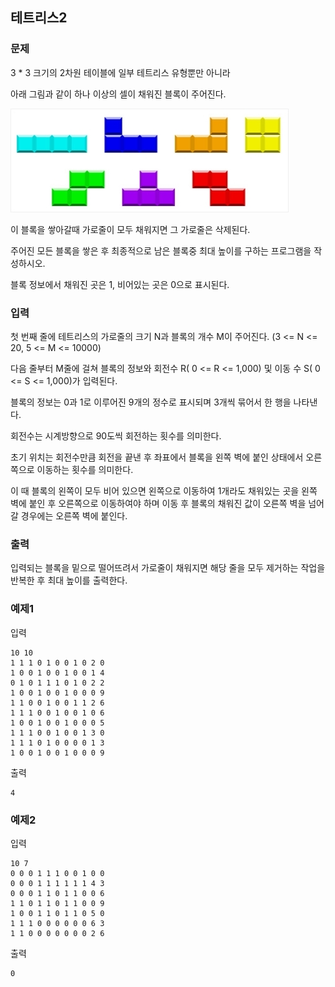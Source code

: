 ## 테트리스2

### 문제


3 * 3 크기의 2차원 테이블에 일부 테트리스 유형뿐만 아니라

아래 그림과 같이 하나 이상의 셀이 채워진 블록이 주어진다.

![그림01](fgi_01.png)



이 블록을 쌓아갈때 가로줄이 모두 채워지면 그 가로줄은 삭제된다.

주어진 모든 블록을 쌓은 후 최종적으로 남은 블록중 최대 높이를 구하는 프로그램을 작성하시오.

블록 정보에서 채워진 곳은 1, 비어있는 곳은 0으로 표시된다.




### 입력
첫 번째 줄에 테트리스의 가로줄의 크기 N과 블록의 개수 M이 주어진다. (3 <= N <= 20, 5 <= M <= 10000)

다음 줄부터 M줄에 걸쳐 블록의 정보와 회전수 R( 0 <= R <= 1,000) 및 이동 수 S( 0 <= S <= 1,000)가 입력된다.

블록의 정보는 0과 1로 이루어진 9개의 정수로 표시되며 3개씩 묶어서 한 행을 나타낸다.

회전수는 시계방향으로 90도씩 회전하는 횟수를 의미한다.

초기 위치는 회전수만큼 회전을 끝낸 후 좌표에서 블록을 왼쪽 벽에 붙인 상태에서 오른쪽으로 이동하는 횟수를 의미한다.

이 때 블록의 왼쪽이 모두 비어 있으면 왼쪽으로 이동하여 1개라도 채워있는 곳을 왼쪽 벽에 붙인 후 오른쪽으로 이동하여야 하며 이동 후 블록의 채워진 값이 오른쪽 벽을 넘어갈 경우에는 오른쪽 벽에 붙인다.


### 출력
입력되는 블록을 밑으로 떨어뜨려서 가로줄이 채워지면 해당 줄을 모두 제거하는 작업을 반복한 후 최대 높이를 출력한다.


### 예제1
입력
```
10 10
1 1 1 0 1 0 0 1 0 2 0
1 0 0 1 0 0 1 0 0 1 4
0 1 0 1 1 1 0 1 0 2 2
1 0 0 1 0 0 1 0 0 0 9
1 1 0 0 1 0 0 1 1 2 6
1 1 1 0 0 1 0 0 1 0 6
1 0 0 1 0 0 1 0 0 0 5
1 1 1 0 0 1 0 0 1 3 0
1 1 1 0 1 0 0 0 0 1 3
1 0 0 1 0 0 1 0 0 0 9
```

출력
```
4
```

### 예제2
입력
```
10 7
0 0 0 1 1 1 0 0 1 0 0
0 0 0 1 1 1 1 1 1 4 3
0 0 0 1 1 0 1 1 0 0 6
1 1 0 1 1 0 1 1 0 0 9
1 0 0 1 1 0 1 1 0 5 0
1 1 1 0 0 0 0 0 0 6 3
1 1 0 0 0 0 0 0 0 2 6
```

출력
```
0
```